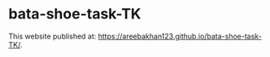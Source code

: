 # bata-shoe-task-TK
This website published at:  https://areebakhan123.github.io/bata-shoe-task-TK/.
